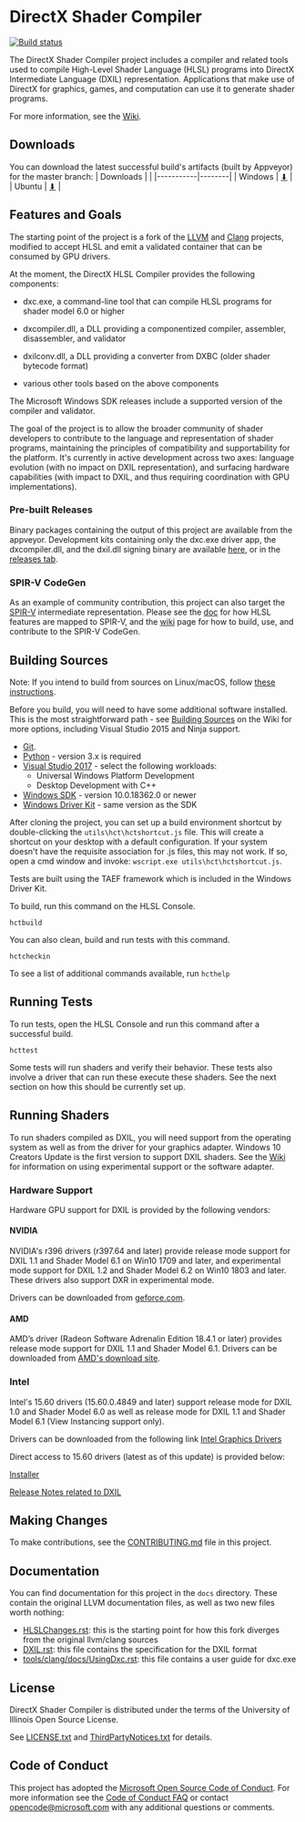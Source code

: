# DirectX Shader Compiler

[![Build status](https://ci.appveyor.com/api/projects/status/6sx47j66g4dbyem9/branch/master?svg=true)](https://ci.appveyor.com/project/dnovillo/directxshadercompiler/branch/master)

The DirectX Shader Compiler project includes a compiler and related tools used to compile High-Level Shader Language (HLSL) programs into DirectX Intermediate Language (DXIL) representation. Applications that make use of DirectX for graphics, games, and computation can use it to generate shader programs.

For more information, see the [Wiki](https://github.com/microsoft/DirectXShaderCompiler/wiki).

## Downloads
You can download the latest successful build's artifacts (built by Appveyor) for the master branch:
| Downloads |        |
|-----------|--------|
| Windows   | [⬇](https://ci.appveyor.com/api/projects/dnovillo/directxshadercompiler/artifacts/build%2FRelease%2Fdxc-artifacts.zip?branch=master&pr=false&job=image%3A%20Visual%20Studio%202019) |
| Ubuntu    | [⬇](https://ci.appveyor.com/api/projects/dnovillo/directxshadercompiler/artifacts/build%2Fdxc-artifacts.tar.gz?branch=master&pr=false&job=image%3A%20Ubuntu) |

## Features and Goals

The starting point of the project is a fork of the [LLVM](http://llvm.org/) and [Clang](http://clang.llvm.org/) projects, modified to accept HLSL and emit a validated container that can be consumed by GPU drivers.

At the moment, the DirectX HLSL Compiler provides the following components:

- dxc.exe, a command-line tool that can compile HLSL programs for shader model 6.0 or higher

- dxcompiler.dll, a DLL providing a componentized compiler, assembler, disassembler, and validator

- dxilconv.dll, a DLL providing a converter from DXBC (older shader bytecode format)

- various other tools based on the above components

The Microsoft Windows SDK releases include a supported version of the compiler and validator.

The goal of the project is to allow the broader community of shader developers to contribute to the language and representation of shader programs, maintaining the principles of compatibility and supportability for the platform. It's currently in active development across two axes: language evolution (with no impact on DXIL representation), and surfacing hardware capabilities (with impact to DXIL, and thus requiring coordination with GPU implementations).

### Pre-built Releases

Binary packages containing the output of this project are available from the appveyor. Development kits containing only the dxc.exe driver app, the dxcompiler.dll, and the dxil.dll signing binary are available [here](https://github.com/microsoft/DirectXShaderCompiler/wiki/Releases), or in the [releases tab](https://github.com/microsoft/DirectXShaderCompiler/releases).

### SPIR-V CodeGen

As an example of community contribution, this project can also target the [SPIR-V](https://www.khronos.org/registry/spir-v/) intermediate representation. Please see the [doc](docs/SPIR-V.rst) for how HLSL features are mapped to SPIR-V, and the [wiki](https://github.com/microsoft/DirectXShaderCompiler/wiki/SPIR%E2%80%90V-CodeGen) page for how to build, use, and contribute to the SPIR-V CodeGen.

## Building Sources
Note: If you intend to build from sources on Linux/macOS, follow [these instructions](docs/DxcOnUnix.rst).

Before you build, you will need to have some additional software installed. This is the most straightforward path - see [Building Sources](https://github.com/microsoft/DirectXShaderCompiler/wiki/Building-Sources) on the Wiki for more options, including Visual Studio 2015 and Ninja support.

* [Git](http://git-scm.com/downloads).
* [Python](https://www.python.org/downloads/) - version 3.x is required
* [Visual Studio 2017](https://www.visualstudio.com/downloads) - select the following workloads: 
    * Universal Windows Platform Development
    * Desktop Development with C++
* [Windows SDK](https://developer.microsoft.com/en-US/windows/downloads/windows-10-sdk) - version 10.0.18362.0 or newer
* [Windows Driver Kit](https://docs.microsoft.com/en-us/windows-hardware/drivers/download-the-wdk) - same version as the SDK

After cloning the project, you can set up a build environment shortcut by double-clicking the `utils\hct\hctshortcut.js` file. This will create a shortcut on your desktop with a default configuration. If your system doesn't have the requisite association for .js files, this may not work. If so, open a cmd window and invoke: `wscript.exe utils\hct\hctshortcut.js`.

Tests are built using the TAEF framework which is included in the Windows Driver Kit.

To build, run this command on the HLSL Console.

    hctbuild

You can also clean, build and run tests with this command.

    hctcheckin


To see a list of additional commands available, run `hcthelp`

## Running Tests

To run tests, open the HLSL Console and run this command after a successful build.

    hcttest

Some tests will run shaders and verify their behavior. These tests also involve a driver that can run these execute these shaders. See the next section on how this should be currently set up.

## Running Shaders

To run shaders compiled as DXIL, you will need support from the operating system as well as from the driver for your graphics adapter. Windows 10 Creators Update is the first version to support DXIL shaders. See the [Wiki](https://github.com/microsoft/DirectXShaderCompiler/wiki/Running-Shaders) for information on using experimental support or the software adapter.

### Hardware Support

Hardware GPU support for DXIL is provided by the following vendors:

#### NVIDIA
NVIDIA's r396 drivers (r397.64 and later) provide release mode support for DXIL
1.1 and Shader Model 6.1 on Win10 1709 and later, and experimental mode support
for DXIL 1.2 and Shader Model 6.2 on Win10 1803 and later. These drivers also
support DXR in experimental mode.

Drivers can be downloaded from [geforce.com](https://www.geforce.com/drivers).

#### AMD
AMD’s driver (Radeon Software Adrenalin Edition 18.4.1 or later) provides release mode support for DXIL 1.1 and Shader Model 6.1. Drivers can be downloaded from [AMD's download site](https://support.amd.com/en-us/download).

### Intel
Intel's 15.60 drivers (15.60.0.4849 and later) support release mode for DXIL 1.0 and Shader Model 6.0 as well as
release mode for DXIL 1.1 and Shader Model 6.1 (View Instancing support only).

Drivers can be downloaded from the following link [Intel Graphics Drivers](https://downloadcenter.intel.com/product/80939/Graphics-Drivers)

Direct access to 15.60 drivers (latest as of this update) is provided below:

[Installer](https://downloadmirror.intel.com/27412/a08/win64_15.60.2.4901.exe)

[Release Notes related to DXIL](https://downloadmirror.intel.com/27266/eng/ReleaseNotes_GFX_15600.4849.pdf)

## Making Changes

To make contributions, see the [CONTRIBUTING.md](CONTRIBUTING.md) file in this project.

## Documentation

You can find documentation for this project in the `docs` directory. These contain the original LLVM documentation files, as well as two new files worth nothing:

* [HLSLChanges.rst](docs/HLSLChanges.rst): this is the starting point for how this fork diverges from the original llvm/clang sources
* [DXIL.rst](docs/DXIL.rst): this file contains the specification for the DXIL format
* [tools/clang/docs/UsingDxc.rst](tools/clang/docs/UsingDxc.rst): this file contains a user guide for dxc.exe

## License

DirectX Shader Compiler is distributed under the terms of the University of Illinois Open Source License.

See [LICENSE.txt](LICENSE.TXT) and [ThirdPartyNotices.txt](ThirdPartyNotices.txt) for details.

## Code of Conduct

This project has adopted the [Microsoft Open Source Code of Conduct](https://opensource.microsoft.com/codeofconduct/). For more information see the [Code of Conduct FAQ](https://opensource.microsoft.com/codeofconduct/faq/) or contact [opencode@microsoft.com](mailto:opencode@microsoft.com) with any additional questions or comments.
